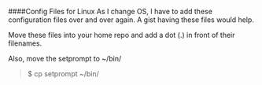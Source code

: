 ####Config Files for Linux
As I change OS, I have to add these configuration files over and over again. A
gist having these files would help.

Move these files into your home repo and add a dot (.) in front of their
filenames.

Also, move the setprompt to ~/bin/

> $ cp setprompt ~/bin/
